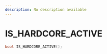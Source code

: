 ```yaml
---
description: No description available 
---
```


# IS_HARDCORE_ACTIVE

```cpp
bool IS_HARDCORE_ACTIVE();
```
